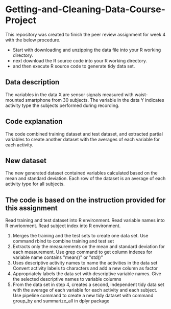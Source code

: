 # Getting-and-Cleaning-Data-Course-Project
This repository was created to finish the peer review assignment for week 4 with the below procedure.
*	Start with downloading and unzipping the data file into your R working directory.
*	next download the R source code into your R working directory.
*	and then execute R source code to generate tidy data set.
## Data description
The variables in the data X are sensor signals measured with waist-mounted smartphone from 30 subjects. The variable in the data Y indicates activity type the subjects performed during recording.
## Code explanation
The code combined training dataset and test dataset, and extracted partial variables to create another dataset with the averages of each variable for each activity.
## New dataset
The new generated dataset contained variables calculated based on the mean and standard deviation. Each row of the dataset is an average of each activity type for all subjects.
## The code is based on the instruction provided for this assignment
Read training and test dataset into R environment. Read variable names into R envrionment. Read subject index into R environment.
1.	Merges the training and the test sets to create one data set. Use command rbind to combine training and test set
2.	Extracts only the measurements on the mean and standard deviation for each measurement. Use grep command to get column indexes for variable name contains "mean()" or "std()"
3.	Uses descriptive activity names to name the activities in the data set Convert activity labels to characters and add a new column as factor
4.	Appropriately labels the data set with descriptive variable names. Give the selected descriptive names to variable columns
5.	From the data set in step 4, creates a second, independent tidy data set with the average of each variable for each activity and each subject. Use pipeline command to create a new tidy dataset with command group_by and summarize_all in dplyr package
